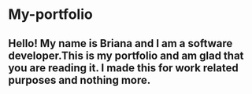 # My-portfolio
## Hello! My name is Briana and I am a software developer.This is my portfolio and am glad that you are reading it. I made this for work related purposes and nothing more.
